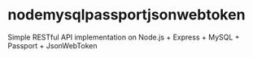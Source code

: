 # nodemysqlpassportjsonwebtoken
Simple RESTful API implementation on Node.js + Express + MySQL + Passport + JsonWebToken
